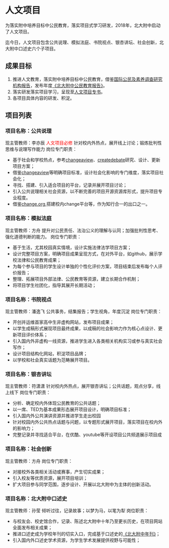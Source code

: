 # 人文项目

为落实附中培养目标中公民教育，落实项目式学习研发，2018年，北大附中启动了人文项目。

迄今日，人文项目包含公共说理、模拟法庭、书院视点、银杏讲坛、社会创新，北大附中口述史六个子项目。

## 成果目标
1. 推进人文教育，落实附中培养目标中公民教育，借鉴[国际公民及素养调查研究机构报告](https://iccs.iea.nl/home.html)，发布年度[《北大附中公民教育报告》](https://zh.wikipedia.org/wiki/%E5%9C%8B%E9%9A%9B%E5%85%AC%E6%B0%91%E5%8F%8A%E7%B4%A0%E9%A4%8A%E8%AA%BF%E6%9F%A5%E7%A0%94%E7%A9%B6)。
2. 落实研发落实项目学习，呈现至[人文项目专书](https://pkuschool.github.io/pbook)。
3. 各项目具体内容的研发、积淀。

## 项目列表

### 项目名称：公共说理

现主管教师：李亦辰
<font color="red">人文项目必修</font>
针对校内外热点，展开线上讨论；锻炼批判性思维与说理写作能力
岗位专门职责：
* 基于社会和学校热点，参考[changeaview](
https://www.changeaview.com/feedback/posts)、[createdebate](http://www.createdebate.com/browse/debates/all/mostheated)研究、设计、更新项目方案；
* 借鉴[changeaview](
https://www.changeaview.com/feedback/posts)等明确项目标准，设计社会化影响的专门维度，落实项目社会化；
* 寻找、搭建、引入适合项目的平台，记录并展开项目讨论；
* 引入公共说理相关社会资源，以不断完善的项目开源资源库形式，提升项目专业程度。
* 借鉴[change.org](https://www.change.org/),搭建校内change平台等，作为知行合一的出口之一。

### 项目名称：模拟法庭

现主管教师：方舟
提升对公民责任、法治公义的理解与认同；加强批判性思考、强化道德判断的能力。
岗位专门职责：
* 基于生活，尤其校园真实情境，设计实施法律法学项目方案；
* 设计完整项目方案，明确项目成果呈现方式，在对外平台，如github，展示学校法律和公民教育成果；
* 为每个参与项目的学生设计单独的个性化评价方案，项目结束后发布每个人评价报告；
* 整理、拓展项目外部法律、公民教育等资源，建立长期合作机制；
* 将项目学生社团化，指导其展开长期活动；
  
### 项目名称：书院视点

现主管教师：潘逸飞
公共事务，结集报告；学生视角，年度沉淀
岗位专门职责：
* 开创并运维首家高中生非虚构网站，发布项目成果；
* 以学生成稿形式展现项目最终成果，以成稿的社会影响力作为核心点设计、更新项目评价体系；
* 引入国内外非虚构一线资源，推进学生进入各类相关机构实习或参与真实社会写作；
* 设计项目结构化网站，积淀项目品牌； 
* 以学校和社会真实话题为范畴展开项目。

### 项目名称：银杏讲坛

现主管教师：符潇潇
针对校内外热点，展开银杏讲坛；公共话题，观点分享，线上线下
岗位专门职责：
* 分析、确定校内外体现公民教育的公共话题；
* 以一席、TED为基本成果形态展开项目设计，明确项目标准；
* 引入国内外公共演讲资源并推进学生走出校园
* 针对校园内外公共热点话题与问题，以专题形式展开项目，落实项目在校内外的影响力；
* 完整记录并寻找适合平台，在优酷、youtube等开设项目公共频道展示项目成

### 项目名称：社会创新

现主管教师：方舟
岗位专门职责：
* 对接校外各类相关活动或赛事，产生切实成果；
* 引入校友等优质资源，展开项目培训；
* 扩大项目参与同学范围，逐步设计、开展以北大附中为主体的创新活动。

### 项目名称：北大附中口述史

现主管教师：孙莹
倾听过往，记录故事；以梦为马，以笔为犁 
岗位职责：
* 与校友会、校史馆合作，记录、陈述北大附中十年乃至更长历史，在项目网站全面发布相关成果；
* 推进口述史成为学校年刊的切实入口，完成基于口述史的[《北大附中年刊》](https://pkuschool.github.io/categories/%E5%8C%97%E5%A4%A7%E9%99%84%E4%B8%AD%E5%B9%B4%E5%88%8A/)；
* 引入国内外口述史学术资源，为学生学术发展提供视野与可能性；